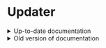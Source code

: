 # Updater

<details>
<summary>Up-to-date documentation</summary>

Each time you run the program, it checks for updates, if there is a newer version than the current one, the update system will notify you by offering to update the program: enter ```Y``` to accept and ```N``` to decline (to disable this check, use the ```--skip-update-check``` argument)

You can also update the program with the ```--update``` argument, the logic is identical, except that you don't have to type anything.

---

### At this moment, the update system can run in several modes:
1. **[NEW]** Run from under the executable - the update system will replace the current executable with the updated executable.
2. Run from source code on a system for which there are executables - the logic is the same as in the first case, but the updated executable is placed next to the source code.
3. Run from source code on a system for which there are no executables - the update system will download and unpack the source code of the latest version.

---

# NOTES
1. Make sure you run the program with elevated permissions, and also do not abort the update if you are running it, as this will corrupt the executable and you will have to manually load the executable!!!
2. In 3 method, critical errors may occur due to the existence of folders with the same name. You can ignore this error, the update program will continue its work. You will just get a folder with a different name (it will not be as nice as the one the update system wanted to make)

---
## The new version is a modification of the old one made by [rzc0d3r](https://github.com/rzc0d3r) and [AdityaGarg8](https://github.com/AdityaGarg8)
</details>

<details>
<summary>Old version of documentation</summary>

# How to use

You can update the program to the latest version by calling it with the command line argument ```--update```:

### Update when a binary file is available
![Windows](../img/updater_binary_update.png)

### Update when no binary file is available
![Windows](../img/updater_src_update.png)

Then the program itself will find the latest version and load it into the project folder.

> The upgrade program doesn't replace the files itself, because it's all in your hands!!!

> You can just copy the new folder or binary file to the right place and delete the old one!!!

---

### Also added to all this is the ```--skip-update-check``` command line argument, which disables checking for updates when you start the program
#### Without this argument, the program will always notify you when an update is available

#### Notification when an update is available
![Windows](../img/updater_available.png)

#### Notification when a project is updated to the latest version
![Windows](../img/updater_uptodate.png)

---

# NOTES
1. If you see an **[ ERROR ] Your IP address has been blocked. try again later or use a VPN!**, you have run the program very often. If you don't want to update yet use the ```--skip-update-check``` argument. This way you will disable this error!
2. If you are using a system not supported by the project. The updater will always download the source code (You use it anyway, since there are no binaries for your system **:)** )
3. Also, the command line argument ```--update``` disables all other arguments. So just running the project with one ```--update``` argument will be enough for the update!

---
## This technology exists in its current form because of [Xoncia](https://github.com/Xoncia)
</details>
